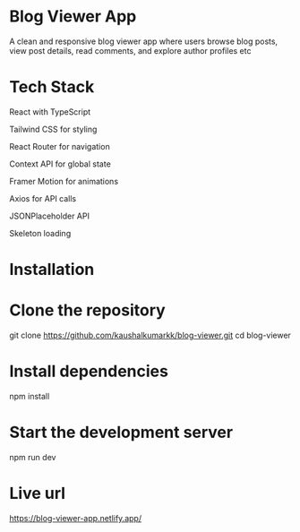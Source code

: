 # Blog Viewer App
A clean and responsive blog viewer app where users browse blog posts, view post details, read comments, and explore author profiles etc

# Tech Stack

React with TypeScript

Tailwind CSS for styling

React Router for navigation

Context API for global state

Framer Motion for animations

Axios for API calls

JSONPlaceholder API 

Skeleton loading

# Installation

# Clone the repository
git clone https://github.com/kaushalkumarkk/blog-viewer.git
cd blog-viewer
# Install dependencies
npm install

# Start the development server
npm run dev

# Live url
https://blog-viewer-app.netlify.app/